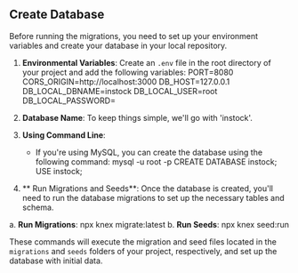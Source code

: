 ## Create Database
Before running the migrations, you need to set up your environment variables and create your database in your local repository.

1. **Environmental Variables**: Create an `.env` file in the root directory of your project and add the following variables:
    PORT=8080
    CORS_ORIGIN=http://localhost:3000
    DB_HOST=127.0.0.1
    DB_LOCAL_DBNAME=instock
    DB_LOCAL_USER=root
    DB_LOCAL_PASSWORD=<yourpassword>

2. **Database Name**: To keep things simple, we'll go with 'instock'.

3. **Using Command Line**:
   - If you're using MySQL, you can create the database using the following command:
     mysql -u root -p
     CREATE DATABASE instock;
     USE instock;

4. ** Run Migrations and Seeds**:
Once the database is created, you'll need to run the database migrations to set up the necessary tables and schema.

a. **Run Migrations**: npx knex migrate:latest
b. **Run Seeds**: npx knex seed:run

These commands will execute the migration and seed files located in the `migrations` and `seeds` folders of your project, respectively, and set up the database with initial data.
